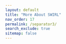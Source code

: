```yaml
---
layout: default
title: "More About SWIRL"
nav_order: 17
permalink: /separator3/
search_exclude: true
sitemap: false
---
```

